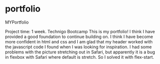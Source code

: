 # portfolio
MYPortfolio

Project time: 1 week.
Technigo Bootcamp
This is my portfolio! 
I think I have provided a good foundation to continue building on. I think I have become more confident in html and css and I am glad that my header worked with the javascript code I found when I was looking for inspiration.
I had some problems with the picture stretching out in Safari, but apparently it is a bug in flexbox with Safari where default is stretch. So I solved it with flex-start. 

